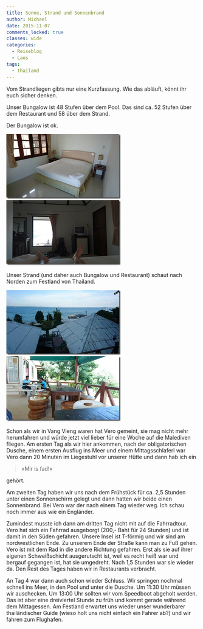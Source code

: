 ```yaml
---
title: Sonne, Strand und Sonnenbrand
author: Michael
date: 2015-11-07
comments_locked: true
classes: wide
categories:
  - Reiseblog
  - Laos
tags:
  - Thailand
---
```


<p>Vom Strandliegen gibts nur eine Kurzfassung. Wie das abläuft, könnt ihr euch sicher denken.</p> <p>Unser Bungalow ist 48 Stufen über dem Pool. Das sind ca. 52 Stufen über dem Restaurant und 58 über dem Strand.</p> <p>Der Bungalow ist ok.</p> <p><a href="/assets/images/2015/11/DSC_15921.jpg"><img src="/assets/images/2015/11/DSC_1592_thumb.jpg" width="301" height="171" alt="DSC_1592" border="0" /></a><a href="/assets/images/2015/11/DSC_1593.jpg"><img src="/assets/images/2015/11/DSC_1593_thumb.jpg" width="301" height="171" alt="DSC_1593" border="0" /></a></p> <p>Unser Strand (und daher auch Bungalow und Restaurant) schaut nach Norden zum Festland von Thailand.</p> <p><a href="/assets/images/2015/11/DSC_1605.jpg"><img src="/assets/images/2015/11/DSC_1605_thumb.jpg" width="301" height="171" alt="DSC_1605" border="0" /></a><a href="/assets/images/2015/11/DSC_1597.jpg"><img src="/assets/images/2015/11/DSC_1597_thumb.jpg" width="301" height="171" alt="DSC_1597" border="0" /></a></p> <p>Schon als wir in Vang Vieng waren hat Vero gemeint, sie mag nicht mehr herumfahren und würde jetzt viel lieber für eine Woche auf die Malediven fliegen. Am ersten Tag als wir hier ankommen, nach der obligatorischen Dusche, einem ersten Ausflug ins Meer und einem Mittagsschlaferl war Vero dann 20 Minuten im Liegestuhl vor unserer Hütte und dann hab ich ein</p> <blockquote> <p>&raquo;Mir is fad!&laquo;</p></blockquote> <p>gehört.</p> <p>Am zweiten Tag haben wir uns nach dem Frühstück für ca. 2,5 Stunden unter einen Sonnenschirm gelegt und dann hatten wir beide einen Sonnenbrand. Bei Vero war der nach einem Tag wieder weg. Ich schau noch immer aus wie ein Engländer.</p> <p>Zumindest musste ich dann am dritten Tag nicht mit auf die Fahrradtour. Vero hat sich ein Fahrrad ausgeborgt (200,- Baht für 24 Stunden) und ist damit in den Süden gefahren. Unsere Insel ist T-förmig und wir sind am nordwestlichen Ende. Zu unserem Ende der Straße kann man zu Fuß gehen. Vero ist mit dem Rad in die andere Richtung gefahren. Erst als sie auf ihrer eigenen Schweißschicht ausgerutscht ist, weil es recht heiß war und bergauf gegangen ist, hat sie umgedreht. Nach 1,5 Stunden war sie wieder da. Den Rest des Tages haben wir in Restaurants verbracht.</p> <p>An Tag 4 war dann auch schon wieder Schluss. Wir springen nochmal schnell ins Meer, in den Pool und unter die Dusche. Um 11:30 Uhr müssen wir auschecken. Um 13:00 Uhr sollten wir vom Speedboot abgeholt werden. Das ist aber eine dreiviertel Stunde zu früh und kommt gerade während dem Mittagessen. Am Festland erwartet uns wieder unser wunderbarer thailändischer Guide (wieso holt uns nicht einfach ein Fahrer ab?) und wir fahren zum Flughafen.</p>
